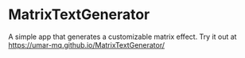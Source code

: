 # MatrixTextGenerator
A simple app that generates a customizable matrix effect. Try it out at https://umar-mq.github.io/MatrixTextGenerator/
